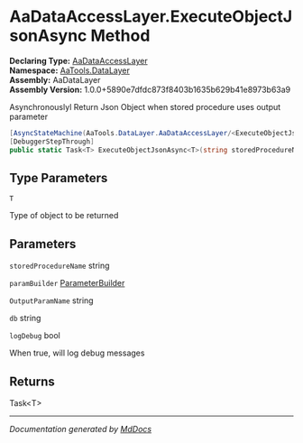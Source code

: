 ﻿<!--  
  <auto-generated>   
    The contents of this file were generated by a tool.  
    Changes to this file may be list if the file is regenerated  
  </auto-generated>   
-->

# AaDataAccessLayer.ExecuteObjectJsonAsync Method

**Declaring Type:** [AaDataAccessLayer](../index.md)  
**Namespace:** [AaTools.DataLayer](../../index.md)  
**Assembly:** AaDataLayer  
**Assembly Version:** 1.0.0+5890e7dfdc873f8403b1635b629b41e8973b63a9

Asynchronouslyl Return Json Object when stored procedure uses output parameter

```csharp
[AsyncStateMachine(AaTools.DataLayer.AaDataAccessLayer/<ExecuteObjectJsonAsync>d__8`1)]
[DebuggerStepThrough]
public static Task<T> ExecuteObjectJsonAsync<T>(string storedProcedureName, ParameterBuilder paramBuilder, string OutputParamName, string db, bool logDebug = false);
```

## Type Parameters

`T`

Type of object to be returned

## Parameters

`storedProcedureName`  string

`paramBuilder`  [ParameterBuilder](../../ParameterBuilder/index.md)

`OutputParamName`  string

`db`  string

`logDebug`  bool

When true, will log debug messages

## Returns

Task\<T\>

___

*Documentation generated by [MdDocs](https://github.com/ap0llo/mddocs)*
